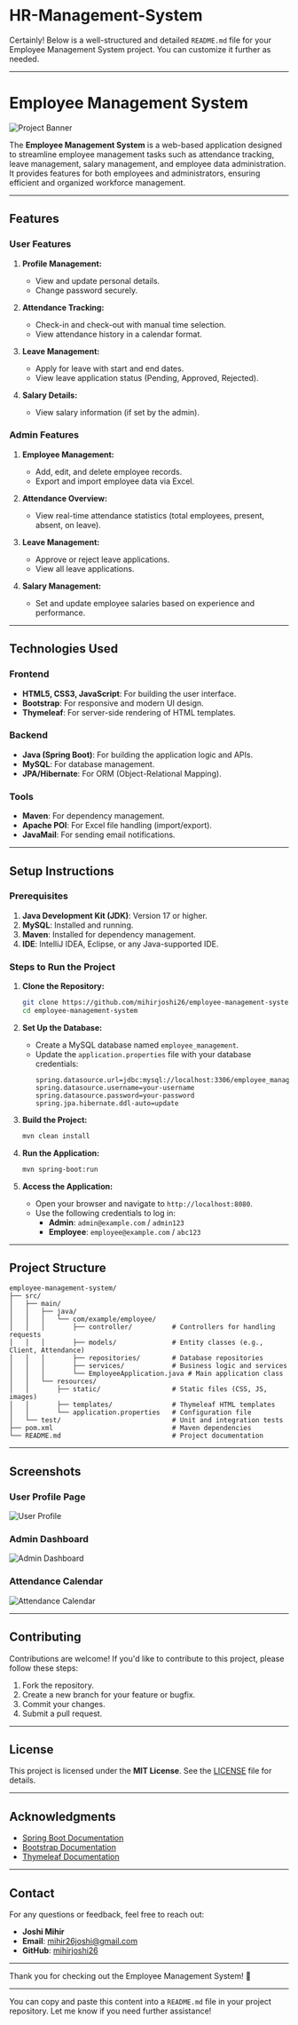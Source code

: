 # HR-Management-System

Certainly! Below is a well-structured and detailed `README.md` file for your Employee Management System project. You can customize it further as needed.

---

# Employee Management System

![Project Banner](![image](https://github.com/user-attachments/assets/7fe13c2e-d915-4b3a-b9ed-950f2369b8b3)
) <!-- Add a banner image if available -->

The **Employee Management System** is a web-based application designed to streamline employee management tasks such as attendance tracking, leave management, salary management, and employee data administration. It provides features for both employees and administrators, ensuring efficient and organized workforce management.

---

## Features

### **User Features**
1. **Profile Management:**
   - View and update personal details.
   - Change password securely.

2. **Attendance Tracking:**
   - Check-in and check-out with manual time selection.
   - View attendance history in a calendar format.

3. **Leave Management:**
   - Apply for leave with start and end dates.
   - View leave application status (Pending, Approved, Rejected).

4. **Salary Details:**
   - View salary information (if set by the admin).

### **Admin Features**
1. **Employee Management:**
   - Add, edit, and delete employee records.
   - Export and import employee data via Excel.

2. **Attendance Overview:**
   - View real-time attendance statistics (total employees, present, absent, on leave).

3. **Leave Management:**
   - Approve or reject leave applications.
   - View all leave applications.

4. **Salary Management:**
   - Set and update employee salaries based on experience and performance.

---

## Technologies Used

### **Frontend**
- **HTML5, CSS3, JavaScript**: For building the user interface.
- **Bootstrap**: For responsive and modern UI design.
- **Thymeleaf**: For server-side rendering of HTML templates.

### **Backend**
- **Java (Spring Boot)**: For building the application logic and APIs.
- **MySQL**: For database management.
- **JPA/Hibernate**: For ORM (Object-Relational Mapping).

### **Tools**
- **Maven**: For dependency management.
- **Apache POI**: For Excel file handling (import/export).
- **JavaMail**: For sending email notifications.

---

## Setup Instructions

### **Prerequisites**
1. **Java Development Kit (JDK)**: Version 17 or higher.
2. **MySQL**: Installed and running.
3. **Maven**: Installed for dependency management.
4. **IDE**: IntelliJ IDEA, Eclipse, or any Java-supported IDE.

### **Steps to Run the Project**
1. **Clone the Repository:**
   ```bash
   git clone https://github.com/mihirjoshi26/employee-management-system.git
   cd employee-management-system
   ```

2. **Set Up the Database:**
   - Create a MySQL database named `employee_management`.
   - Update the `application.properties` file with your database credentials:
     ```properties
     spring.datasource.url=jdbc:mysql://localhost:3306/employee_management
     spring.datasource.username=your-username
     spring.datasource.password=your-password
     spring.jpa.hibernate.ddl-auto=update
     ```

3. **Build the Project:**
   ```bash
   mvn clean install
   ```

4. **Run the Application:**
   ```bash
   mvn spring-boot:run
   ```

5. **Access the Application:**
   - Open your browser and navigate to `http://localhost:8080`.
   - Use the following credentials to log in:
     - **Admin**: `admin@example.com` / `admin123`
     - **Employee**: `employee@example.com` / `abc123`

---

## Project Structure

```
employee-management-system/
├── src/
│   ├── main/
│   │   ├── java/
│   │   │   └── com/example/employee/
│   │   │       ├── controller/          # Controllers for handling requests
│   │   │       ├── models/              # Entity classes (e.g., Client, Attendance)
│   │   │       ├── repositories/        # Database repositories
│   │   │       ├── services/            # Business logic and services
│   │   │       └── EmployeeApplication.java # Main application class
│   │   └── resources/
│   │       ├── static/                  # Static files (CSS, JS, images)
│   │       ├── templates/               # Thymeleaf HTML templates
│   │       └── application.properties   # Configuration file
│   └── test/                            # Unit and integration tests
├── pom.xml                              # Maven dependencies
└── README.md                            # Project documentation
```

---

## Screenshots

### **User Profile Page**
![User Profile](![image](https://github.com/user-attachments/assets/f8a22bd2-a1eb-4dcf-9ad3-1c23dfae3e0c)
)

### **Admin Dashboard**
![Admin Dashboard](![image](https://github.com/user-attachments/assets/de26c06d-b1ac-4de8-9df9-0edeb62fbc0d)
)

### **Attendance Calendar**
![Attendance Calendar](![image](https://github.com/user-attachments/assets/563d977e-9db5-4c4c-a343-7e1b0aada7b9)
)

---

## Contributing

Contributions are welcome! If you'd like to contribute to this project, please follow these steps:
1. Fork the repository.
2. Create a new branch for your feature or bugfix.
3. Commit your changes.
4. Submit a pull request.

---

## License

This project is licensed under the **MIT License**. See the [LICENSE](LICENSE) file for details.

---

## Acknowledgments

- [Spring Boot Documentation](https://spring.io/projects/spring-boot)
- [Bootstrap Documentation](https://getbootstrap.com/docs/)
- [Thymeleaf Documentation](https://www.thymeleaf.org/doc/)

---

## Contact

For any questions or feedback, feel free to reach out:

- **Joshi Mihir**  
- **Email**: mihir26joshi@gmail.com  
- **GitHub**: [mihirjoshi26](https://github.com/mihirjoshi26)

---

Thank you for checking out the Employee Management System! 🚀

---

You can copy and paste this content into a `README.md` file in your project repository. Let me know if you need further assistance!
